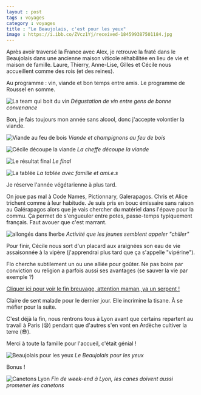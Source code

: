 ```yaml
--- 
layout : post 
tags : voyages 
category : voyages 
title : "Le Beaujolais, c'est pour les yeux"
image : https://i.ibb.co/ZVcz1Yj/received-184599387501184.jpg
--- 
```


Après avoir traversé la France avec Alex, je retrouve la fraté dans le Beaujolais dans une ancienne maison viticole réhabilitée en lieu de vie et maison de famille. Laure, Thierry, Anne-Lise, Gilles et Cécile nous accueillent comme des rois (et des reines).

Au programme : vin, viande et bon temps entre amis. Le programme de Roussel en somme. 

<!--more-->

![La team qui boit du vin](https://i.ibb.co/7Gb5Tdz/IMG-20230519-174831-sn-OSexk-A2m.jpg)
_Dégustation de vin entre gens de bonne convenance_ 

Bon, je fais toujours mon année sans alcool, donc j'accepte volontier la viande. 

![Viande au feu de bois](https://i.ibb.co/8xSPz1D/received-791603009203321.jpg)
_Viande et champignons au feu de bois_ 

![Cécile découpe la viande](https://i.ibb.co/zRmC3jx/received-2518796014950952.jpg)
_La cheffe découpe la viande_

![Le résultat final](https://i.ibb.co/wBYY2NS/IMG-20230520-143616-Xleo-Mhgu8-D.jpg)
_Le final_ 

![La tablée](https://i.ibb.co/YLHNYVG/received-935094497710209.jpg)
_La tablée avec famille et ami.e.s_ 

Je réserve l'année végétarienne à plus tard. 

On joue pas mal à Code Names, Pictionnary, Galerapagos. Chris et Alice trichent comme à leur habitude. Je suis pris en bouc émissaire sans raison au Galérapagos alors que je vais chercher du matériel dans l'épave pour la commu. 
Ça permet de s'engueuler entre potes, passe-temps typiquement français. Faut avouer que c'est marrant. 

![allongés dans lherbe](https://i.ibb.co/fYs4VjT/received-6169724419780571.jpg)
_Activité que les jeunes semblent appeler "chiller"_ 

Pour finir, Cécile nous sort d'un placard aux araignées son eau de vie assaisonnée à la vipère (j'apprendrai plus tard que ça s'appelle "vipérine").

Flo cherche subtilement un ou une alliée pour goûter. Ne pas boire par conviction ou religion a parfois aussi ses avantages (se sauver la vie par exemple ?)

[Cliquer ici pour voir le fin breuvage, attention maman, ya un serpent !](https://i.ibb.co/ccxWCbG/IMG-20230521-161036-Vbsu-H97-D6v.jpg)

Claire de sent malade pour le dernier jour. Elle incrimine la tisane. À se méfier pour la suite. 


C'est déjà la fin, nous rentrons tous à Lyon avant que certains repartent au travail à Paris (😪) pendant que d'autres s'en vont en Ardèche cultiver la terre (😎).

Merci à toute la famille pour l'accueil, c'était génial ! 

![Beaujolais pour les yeux](https://i.ibb.co/BLbN55n/received-895485011549241.jpg)
_Le Beaujolais pour les yeux_ 

Bonus !

![Canetons Lyon](https://i.ibb.co/3RDPmr8/IMG-20230521-194321-k-PR7uoy65-C.jpg)
_Fin de week-end à Lyon, les canes doivent aussi promener les canetons_

